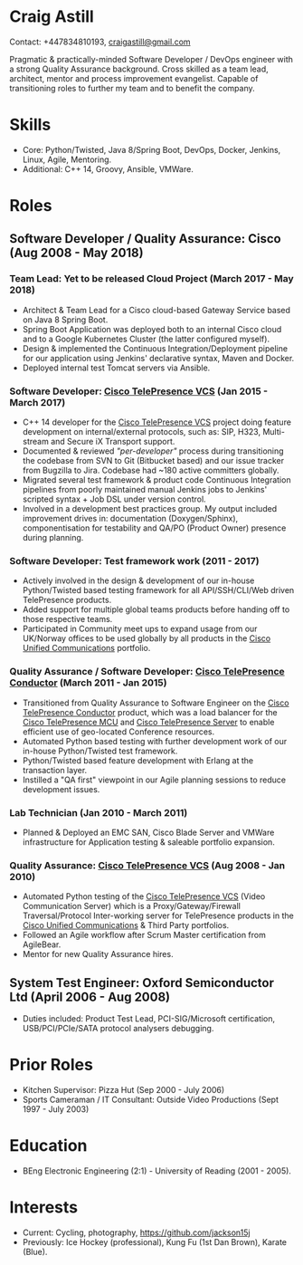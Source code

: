 Craig Astill
============

Contact: +447834810193, craigastill@gmail.com

Pragmatic & practically-minded Software Developer / DevOps engineer with a
strong Quality Assurance background. Cross skilled as a team lead, architect,
mentor and process improvement evangelist. Capable of transitioning roles to
further my team and to benefit the company.

Skills
======

* Core: Python/Twisted, Java 8/Spring Boot, DevOps, Docker, Jenkins, Linux,
  Agile, Mentoring.
* Additional: C++ 14, Groovy, Ansible, VMWare.

Roles
=====

Software Developer / Quality Assurance: Cisco (Aug 2008 - May 2018)
-------------------------------------------------------------------

### Team Lead: Yet to be released Cloud Project (March 2017 - May 2018)

* Architect & Team Lead for a Cisco cloud-based Gateway Service based on Java 8
  Spring Boot.
* Spring Boot Application was deployed both to an internal Cisco cloud and to a
  Google Kubernetes Cluster (the latter configured myself).
* Design & implemented the Continuous Integration/Deployment pipeline for our
  application using Jenkins' declarative syntax, Maven and Docker.
* Deployed internal test Tomcat servers via Ansible.

### Software Developer: [Cisco TelePresence VCS] (Jan 2015 - March 2017)

* C++ 14 developer for the [Cisco TelePresence VCS] project doing feature
  development on internal/external protocols, such as: SIP, H323, Multi-stream
  and Secure iX Transport support.
* Documented & reviewed _"per-developer"_ process during transitioning the
  codebase from SVN to Git (Bitbucket based) and our issue tracker from
  Bugzilla to Jira. Codebase had ~180 active committers globally.
* Migrated several test framework & product code Continuous Integration
  pipelines from poorly maintained manual Jenkins jobs to Jenkins' scripted
  syntax + Job DSL under version control.
* Involved in a development best practices group. My output included
  improvement drives in: documentation (Doxygen/Sphinx), componentisation for
  testability and QA/PO (Product Owner) presence during planning.

### Software Developer: Test framework work (2011 - 2017)

* Actively involved in the design & development of our in-house Python/Twisted
  based testing framework for all API/SSH/CLI/Web driven TelePresence products.
* Added support for multiple global teams products before handing off to those
  respective teams.
* Participated in Community meet ups to expand usage from our UK/Norway offices
  to be used globally by all products in the [Cisco Unified Communications]
  portfolio.

### Quality Assurance / Software Developer: [Cisco TelePresence Conductor] (March 2011 - Jan 2015)

* Transitioned from Quality Assurance to Software Engineer on the
  [Cisco TelePresence Conductor] product, which was a load balancer for the
  [Cisco TelePresence MCU] and [Cisco TelePresence Server] to enable efficient
  use of geo-located Conference resources.
* Automated Python based testing with further development work of our in-house
  Python/Twisted test framework.
* Python/Twisted based feature development with Erlang at the transaction
  layer.
* Instilled a "QA first" viewpoint in our Agile planning sessions to reduce
  development issues.

### Lab Technician (Jan 2010 - March 2011)

* Planned & Deployed an EMC SAN, Cisco Blade Server and VMWare infrastructure
  for Application testing & saleable portfolio expansion.

### Quality Assurance: [Cisco TelePresence VCS] (Aug 2008 - Jan 2010)

* Automated Python testing of the [Cisco TelePresence VCS] (Video Communication
  Server) which is a Proxy/Gateway/Firewall Traversal/Protocol Inter-working
  server for TelePresence products in the [Cisco Unified Communications] &
  Third Party portfolios.
* Followed an Agile workflow after Scrum Master certification from AgileBear.
* Mentor for new Quality Assurance hires.

System Test Engineer: Oxford Semiconductor Ltd (April 2006 - Aug 2008)
----------------------------------------------------------------------

* Duties included: Product Test Lead, PCI-SIG/Microsoft certification,
  USB/PCI/PCIe/SATA protocol analysers debugging.

Prior Roles
===========

* Kitchen Supervisor: Pizza Hut (Sep 2000 - July 2006)
* Sports Cameraman / IT Consultant: Outside Video Productions (Sept 1997 - July 2003)

Education
=========

* BEng Electronic Engineering (2:1) - University of Reading (2001 - 2005).

Interests
=========

* Current: Cycling, photography, https://github.com/jackson15j
* Previously: Ice Hockey (professional), Kung Fu (1st Dan Brown), Karate
  (Blue).


[Cisco TelePresence VCS]: https://www.cisco.com/c/en/us/products/unified-communications/telepresence-video-communication-server-vcs/index.html
[Cisco TelePresence Conductor]: https://www.cisco.com/c/en/us/products/conferencing/telepresence-conductor/index.html
[Cisco TelePresence MCU]: https://www.cisco.com/c/en/us/products/conferencing/telepresence-mcu-mse-series/index.html
[Cisco TelePresence Server]: https://www.cisco.com/c/en/us/products/conferencing/telepresence-server/index.html
[Cisco Unified Communications]: https://www.cisco.com/c/en/us/products/unified-communications/index.html
